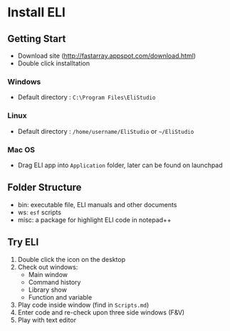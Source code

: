 # Install ELI

## Getting Start

- Download site (http://fastarray.appspot.com/download.html)
- Double click installtation

### Windows
- Default directory : `C:\Program Files\EliStudio`

### Linux
- Default directory : `/home/username/EliStudio` or `~/EliStudio`

### Mac OS
- Drag ELI app into `Application` folder, later can be found on launchpad


## Folder Structure

-  bin: executable file, ELI manuals and other documents
-   ws: `esf` scripts
- misc: a package for highlight ELI code in notepad++

## Try ELI

1. Double click the icon on the desktop
2. Check out windows:
   - Main window
   - Command history
   - Library show
   - Function and variable
3. Play code inside window (find in `Scripts.md`)
4. Enter code and re-check upon three side windows (F&V)
5. Play with text editor

